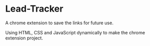 # Lead-Tracker
A chrome extension to save the links for future use.

Using HTML, CSS and JavaScript dynamically to make the chrome extension project.
